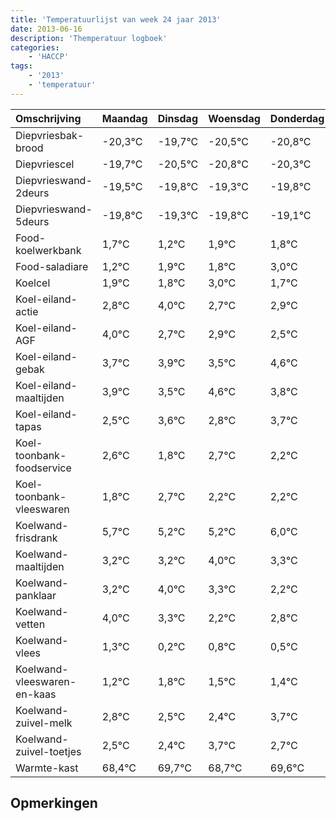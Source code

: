 ```yaml
---
title: 'Temperatuurlijst van week 24 jaar 2013'
date: 2013-06-16
description: 'Themperatuur logboek'
categories:
    - 'HACCP'
tags:
    - '2013'
    - 'temperatuur'
---
```

|Omschrijving|Maandag|Dinsdag|Woensdag|Donderdag|Vrijdag|Zaterdag|Zondag|
|:---|:---|:---|:---|:---|:---|:---|:---|
|Diepvriesbak-brood|-20,3°C|-19,7°C|-20,5°C|-20,8°C|-20,3°C|-20,8°C|-20,1°C|
|Diepvriescel|-19,7°C|-20,5°C|-20,8°C|-20,3°C|-20,8°C|-20,1°C|-20,2°C|
|Diepvrieswand-2deurs|-19,5°C|-19,8°C|-19,3°C|-19,8°C|-19,1°C|-19,2°C|-18,0°C|
|Diepvrieswand-5deurs|-19,8°C|-19,3°C|-19,8°C|-19,1°C|-19,2°C|-18,0°C|-19,3°C|
|Food-koelwerkbank|1,7°C|1,2°C|1,9°C|1,8°C|3,0°C|1,7°C|1,9°C|
|Food-saladiare|1,2°C|1,9°C|1,8°C|3,0°C|1,7°C|1,9°C|1,5°C|
|Koelcel|1,9°C|1,8°C|3,0°C|1,7°C|1,9°C|1,5°C|2,6°C|
|Koel-eiland-actie|2,8°C|4,0°C|2,7°C|2,9°C|2,5°C|3,6°C|2,8°C|
|Koel-eiland-AGF|4,0°C|2,7°C|2,9°C|2,5°C|3,6°C|2,8°C|3,7°C|
|Koel-eiland-gebak|3,7°C|3,9°C|3,5°C|4,6°C|3,8°C|4,7°C|4,2°C|
|Koel-eiland-maaltijden|3,9°C|3,5°C|4,6°C|3,8°C|4,7°C|4,2°C|4,2°C|
|Koel-eiland-tapas|2,5°C|3,6°C|2,8°C|3,7°C|3,2°C|3,2°C|4,0°C|
|Koel-toonbank-foodservice|2,6°C|1,8°C|2,7°C|2,2°C|2,2°C|3,0°C|2,3°C|
|Koel-toonbank-vleeswaren|1,8°C|2,7°C|2,2°C|2,2°C|3,0°C|2,3°C|1,2°C|
|Koelwand-frisdrank|5,7°C|5,2°C|5,2°C|6,0°C|5,3°C|4,2°C|4,8°C|
|Koelwand-maaltijden|3,2°C|3,2°C|4,0°C|3,3°C|2,2°C|2,8°C|2,5°C|
|Koelwand-panklaar|3,2°C|4,0°C|3,3°C|2,2°C|2,8°C|2,5°C|2,4°C|
|Koelwand-vetten|4,0°C|3,3°C|2,2°C|2,8°C|2,5°C|2,4°C|3,7°C|
|Koelwand-vlees|1,3°C|0,2°C|0,8°C|0,5°C|0,4°C|1,7°C|0,7°C|
|Koelwand-vleeswaren-en-kaas|1,2°C|1,8°C|1,5°C|1,4°C|2,7°C|1,7°C|2,6°C|
|Koelwand-zuivel-melk|2,8°C|2,5°C|2,4°C|3,7°C|2,7°C|3,6°C|2,2°C|
|Koelwand-zuivel-toetjes|2,5°C|2,4°C|3,7°C|2,7°C|3,6°C|2,2°C|2,6°C|
|Warmte-kast|68,4°C|69,7°C|68,7°C|69,6°C|68,2°C|68,6°C|68,8°C|

## Opmerkingen


